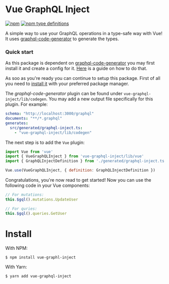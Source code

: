 # Vue GraphQL Inject
[![npm](https://img.shields.io/npm/v/vue-graphql-inject.svg)](https://www.npmjs.com/package/vue-graphql-inject)
[![npm type definitions](https://img.shields.io/npm/types/vue-graphql-inject.svg)](https://www.npmjs.com/package/vue-graphql-inject)

A simple way to use your GraphQL operations in a type-safe way with Vue!
It uses [graphql-code-generator](https://github.com/dotansimha/graphql-code-generator) to generate the types.

### Quick start
As this package is dependent on [graphql-code-generator](https://github.com/dotansimha/graphql-code-generator) you may first install it and create a config for it.
[Here](https://github.com/dotansimha/graphql-code-generator#quick-start) is a  guide on how to do that.

As soo as you're ready you can continue to setup this package.
First of all you need to [install it](#setup) with your preferred package manager.

The *graphql-code-generator* plugin can be found under `vue-graphql-inject/lib/codegen`.
You may add a new output file specifically for this plugin. For example: 
```yaml
schema: "http://localhost:3000/graphql"
documents: "**/*.graphql"
generates:
  src/generated/graphql-inject.ts:
    - "vue-graphql-inject/lib/codegen"
```

The next step is to add the `Vue` plugin:
```javascript
import Vue from 'vue'
import { VueGraphQLInject } from 'vue-graphql-inject/lib/vue'
import { GraphQLInjectDefinition } from './generated/graphql-inject.ts'

Vue.use(VueGraphQLInject, { definition: GraphQLInjectDefinition })
```

Congratulations, you're now read to get started! Now you can use the following code in your Vue components:
```javascript
// For mutations:
this.$gql().mutations.UpdateUser

// For quries:
this.$gql().queries.GetUser
```

# Install
With NPM:
```
$ npm install vue-graphl-inject
```

With Yarn:
```
$ yarn add vue-graphql-inject
```
